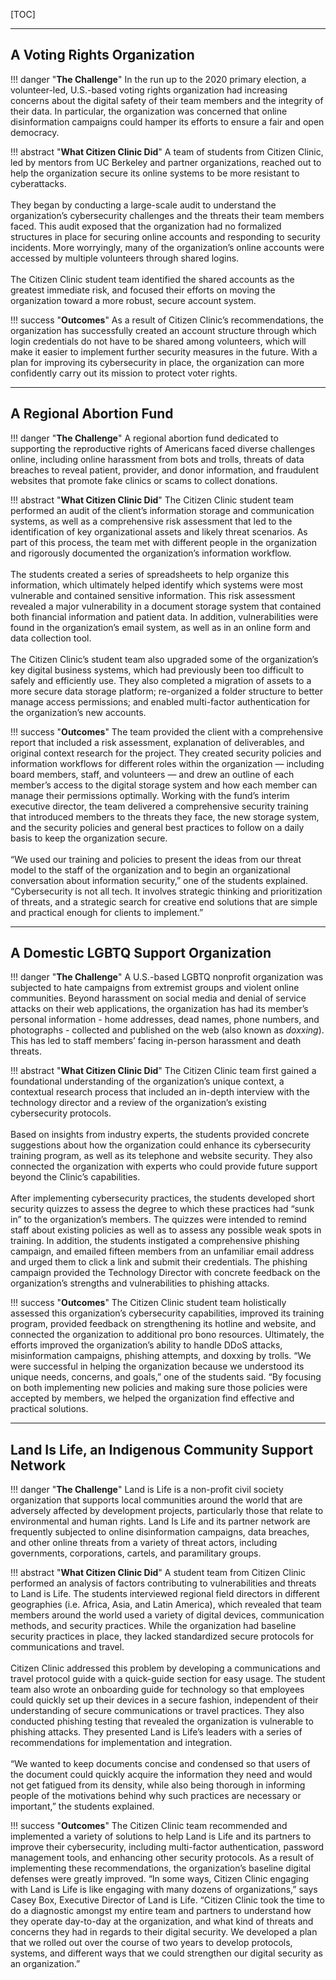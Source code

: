 
[TOC]

___


## A Voting Rights Organization

!!! danger "**The Challenge**"
	In the run up to the 2020 primary election, a volunteer-led, U.S.-based voting rights organization had increasing concerns about the digital safety of their team members and the integrity of their data. In particular, the organization was concerned that online disinformation campaigns could hamper its efforts to ensure a fair and open democracy. 

!!! abstract "**What Citizen Clinic Did**"
	A team of students from Citizen Clinic, led by mentors from UC Berkeley and partner organizations, reached out to help the organization secure its online systems to be more resistant to cyberattacks.<br><br>
	They began by conducting a large-scale audit to understand the organization’s cybersecurity challenges and the threats their team members faced. This audit exposed that the organization had no formalized structures in place for securing online accounts and responding to security incidents. More worryingly, many of the organization’s online accounts were accessed by multiple volunteers through shared logins.<br><br>
	The Citizen Clinic student team identified the shared accounts as the greatest immediate risk, and focused their efforts on moving the organization toward a more robust, secure account system. 

!!! success "**Outcomes**" 
	As a result of Citizen Clinic’s recommendations, the organization has successfully created an account structure through which login credentials do not have to be shared among volunteers, which will make it easier to implement further security measures in the future. With a plan for improving its cybersecurity in place, the organization can more confidently carry out its mission to protect voter rights.

___


## A Regional Abortion Fund

!!! danger "**The Challenge**"
	A regional abortion fund dedicated to supporting the reproductive rights of Americans faced diverse challenges online, including online harassment from bots and trolls, threats of data breaches to reveal patient, provider, and donor information, and fraudulent websites that promote fake clinics or scams to collect donations.

!!! abstract "**What Citizen Clinic Did**"
	The Citizen Clinic student team performed an audit of the client’s information storage and communication systems, as well as a comprehensive risk assessment that led to the identification of key organizational assets and likely threat scenarios. As part of this process, the team met with different people in the organization and rigorously documented the organization’s information workflow. <br><br>
	The students created a series of spreadsheets to help organize this information, which ultimately helped identify which systems were most vulnerable and contained sensitive information. This risk assessment revealed a major vulnerability in a document storage system that contained both financial information and patient data. In addition, vulnerabilities were found in the organization’s email system, as well as in an online form and data collection tool.<br><br>
	The Citizen Clinic’s student team also upgraded some of the organization’s key digital business systems, which had previously been too difficult to safely and efficiently use. They also completed a migration of assets to a more secure data storage platform; re-organized a folder structure to better manage access permissions; and enabled multi-factor authentication for the organization’s new accounts.

!!! success "**Outcomes**"
	The team provided the client with a comprehensive report that included a risk assessment, explanation of deliverables, and original context research for the project. They created security policies and information workflows for different roles within the organization — including board members, staff, and volunteers — and drew an outline of each member’s access to the digital storage system and how each member can manage their permissions optimally. Working with the fund’s interim executive director, the team delivered a comprehensive security training that introduced members to the threats they face, the new storage system, and the security policies and general best practices to follow on a daily basis to keep the organization secure. <br><br>
	“We used our training and policies to present the ideas from our threat model to the staff of the organization and to begin an organizational conversation about information security,” one of the students explained. “Cybersecurity is not all tech. It involves strategic thinking and prioritization of threats, and a strategic search for creative end solutions that are simple and practical enough for clients to implement.”

___


## A Domestic LGBTQ Support Organization

!!! danger "**The Challenge**"
	A U.S.-based LGBTQ nonprofit organization was subjected to hate campaigns from extremist groups and violent online communities. Beyond harassment on social media and denial of service attacks on their web applications, the organization has had its member’s personal information - home addresses, dead names, phone numbers, and photographs - collected and published on the web (also known as _doxxing_). This has led to staff members’ facing in-person harassment and death threats. 

!!! abstract "**What Citizen Clinic Did**"
	The Citizen Clinic team first gained a foundational understanding of the organization’s unique context, a contextual research process that included an in-depth interview with the technology director and a review of the organization’s existing cybersecurity protocols.<br><br>
	Based on insights from industry experts, the students provided concrete suggestions about how the organization could enhance its cybersecurity training program, as well as its telephone and website security. They also connected the organization with experts who could provide future support beyond the Clinic’s capabilities.<br><br>
	After implementing cybersecurity practices, the students developed short security quizzes to assess the degree to which these practices had “sunk in” to the organization’s members. The quizzes were intended to remind staff about existing policies as well as to assess any possible weak spots in training. In addition, the students instigated a comprehensive phishing campaign, and emailed fifteen members from an unfamiliar email address and urged them to click a link and submit their credentials. The phishing campaign provided the Technology Director with concrete feedback on the organization’s strengths and vulnerabilities to phishing attacks.

!!! success "**Outcomes**"
	The Citizen Clinic student team holistically assessed this organization’s cybersecurity capabilities, improved its training program, provided feedback on strengthening its hotline and website, and connected the organization to additional pro bono resources. Ultimately, the efforts improved the organization’s ability to handle DDoS attacks, misinformation campaigns, phishing attempts, and doxxing by trolls. “We were successful in helping the organization because we understood its unique needs, concerns, and goals,” one of the students said. “By focusing on both implementing new policies and making sure those policies were accepted by members, we helped the organization find effective and practical solutions.

___


## Land Is Life, an Indigenous Community Support Network

!!! danger "**The Challenge**"
	Land is Life is a non-profit civil society organization that supports local communities around the world that are adversely affected by development projects, particularly those that relate to environmental and human rights. Land Is Life and its partner network are frequently subjected to online disinformation campaigns, data breaches, and other online threats from a variety of threat actors, including governments, corporations, cartels, and paramilitary groups.

!!! abstract "**What Citizen Clinic Did**"
	A student team from Citizen Clinic performed an analysis of factors contributing to vulnerabilities and threats to Land is Life. The students interviewed regional field directors in different geographies (i.e. Africa, Asia, and Latin America), which revealed that team members around the world used a variety of digital devices, communication methods, and security practices. While the organization had baseline security practices in place, they lacked standardized secure protocols for communications and travel.<br><br>
	Citizen Clinic addressed this problem by developing a communications and travel protocol guide with a quick-guide section for easy usage. The student team also wrote an onboarding guide for technology so that employees could quickly set up their devices in a secure fashion, independent of their understanding of secure communications or travel practices. They also conducted phishing testing that revealed the organization is vulnerable to phishing attacks. They presented Land is Life’s leaders with a series of recommendations for implementation and integration.<br><br>
	“We wanted to keep documents concise and condensed so that users of the document could quickly acquire the information they need and would not get fatigued from its density, while also being thorough in informing people of the motivations behind why such practices are necessary or important,” the students explained. 

!!! success "**Outcomes**"
	The Citizen Clinic team recommended and implemented a variety of solutions to help Land is Life and its partners to improve their cybersecurity, including multi-factor authentication, password management tools, and enhancing other security protocols. As a result of implementing these recommendations, the organization’s baseline digital defenses were greatly improved. “In some ways, Citizen Clinic engaging with Land is Life is like engaging with many dozens of organizations,” says Casey Box, Executive Director of Land is Life. “Citizen Clinic took the time to do a diagnostic amongst my entire team and partners to understand how they operate day-to-day at the organization, and what kind of threats and concerns they had in regards to their digital security. We developed a plan that we rolled out over the course of two years to develop protocols, systems, and different ways that we could strengthen our digital security as an organization.”
